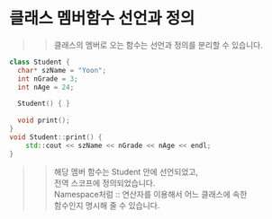 # 클래스 멤버함수 선언과 정의

>> 클래스의 멤버로 오는 함수는 선언과 정의를 분리할 수 있습니다.  

```C++
class Student {
  char* szName = "Yoon";
  int nGrade = 3;
  int nAge = 24;
  
  Student() { }
  
  void print();
}
void Student::print() {
    std::cout << szName << nGrade << nAge << endl;
}
```
>> 해당 멤버 함수는 Student 안에 선언되었고,    
>> 전역 스코프에 정의되었습니다.   
>> Namespace처럼 :: 연산자를 이용해서 어느 클래스에 속한    
>> 함수인지 명시해 줄 수 있습니다.   
